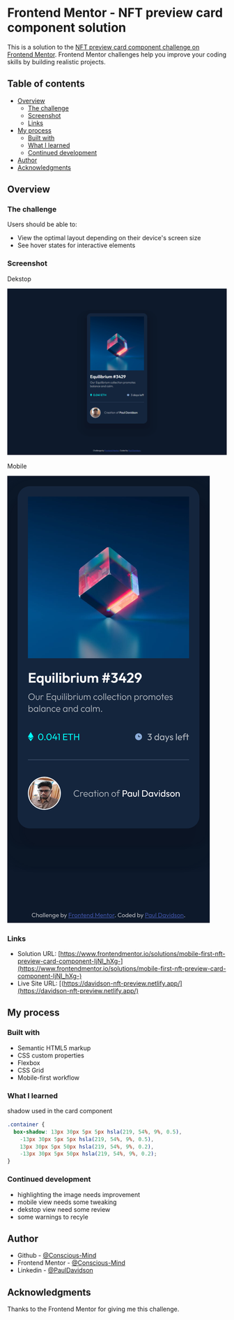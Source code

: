 # Frontend Mentor - NFT preview card component solution

This is a solution to the [NFT preview card component challenge on Frontend Mentor](https://www.frontendmentor.io/challenges/nft-preview-card-component-SbdUL_w0U). Frontend Mentor challenges help you improve your coding skills by building realistic projects. 

## Table of contents

- [Overview](#overview)
  - [The challenge](#the-challenge)
  - [Screenshot](#screenshot)
  - [Links](#links)
- [My process](#my-process)
  - [Built with](#built-with)
  - [What I learned](#what-i-learned)
  - [Continued development](#continued-development)
- [Author](#author)
- [Acknowledgments](#acknowledgments)


## Overview

### The challenge

Users should be able to:

- View the optimal layout depending on their device's screen size
- See hover states for interactive elements

### Screenshot

Dekstop

![](./screenshot/Frontend-Mentor-NFT-card-desktop.png)

Mobile

![](./screenshot/Frontend-Mentor-NFT-card-mobile.png)

### Links

- Solution URL: [https://www.frontendmentor.io/solutions/mobile-first-nft-preview-card-component-IjNI_hXg-](https://www.frontendmentor.io/solutions/mobile-first-nft-preview-card-component-IjNI_hXg-)
- Live Site URL: [(https://davidson-nft-preview.netlify.app/](https://davidson-nft-preview.netlify.app/)


## My process

### Built with

- Semantic HTML5 markup
- CSS custom properties
- Flexbox
- CSS Grid
- Mobile-first workflow

### What I learned

shadow used in the card component

```css
.container {
  box-shadow: 13px 30px 5px 5px hsla(219, 54%, 9%, 0.5),
    -13px 30px 5px 5px hsla(219, 54%, 9%, 0.5),
    13px 30px 5px 50px hsla(219, 54%, 9%, 0.2),
    -13px 30px 5px 50px hsla(219, 54%, 9%, 0.2);
}
```

### Continued development

- highlighting the image needs improvement
- mobile view needs some tweaking
- dekstop view need some review
- some warnings to recyle


## Author

- Github - [@Conscious-Mind](https://github.com/Conscious-Mind)
- Frontend Mentor - [@Conscious-Mind](https://www.frontendmentor.io/profile/Conscious-Mind)
- Linkedin - [@PaulDavidson](https://www.linkedin.com/in/paul-david-son/)


## Acknowledgments

Thanks to the Frontend Mentor for giving me this challenge.

